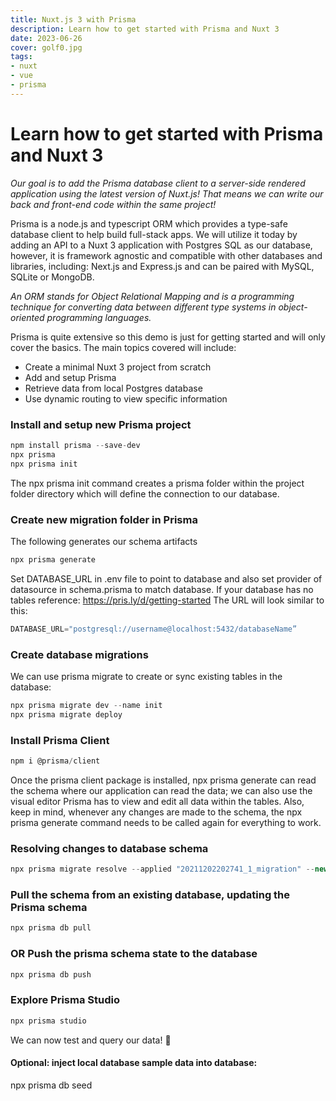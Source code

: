 ```yaml
---
title: Nuxt.js 3 with Prisma
description: Learn how to get started with Prisma and Nuxt 3
date: 2023-06-26
cover: golf0.jpg
tags:
- nuxt
- vue
- prisma
---
```


# Learn how to get started with Prisma and Nuxt 3

*Our goal is to add the Prisma database client to a server-side rendered application using the latest version of Nuxt.js! That means we can write our back and front-end code within the same project!* 

Prisma is a node.js and typescript ORM which provides a type-safe database client to help build full-stack apps. We will utilize it today by adding an API to a Nuxt 3 application with Postgres SQL as our database, however, it is framework agnostic and compatible with other databases and libraries, including: Next.js and Express.js and can be paired with MySQL, SQLite or MongoDB.

*An ORM stands for Object Relational Mapping and is a programming technique for converting data between different type systems in object-oriented programming languages.*

Prisma is quite extensive so this demo is just for getting started and will only cover the basics. The main topics covered will include: 

- Create a minimal Nuxt 3 project from scratch
- Add and setup Prisma
- Retrieve data from local Postgres database
- Use dynamic routing to view specific information

<!--more-->

### Install and setup new Prisma project



```js
npm install prisma --save-dev
npx prisma
npx prisma init

```


The npx prisma init command creates a prisma folder within the project folder directory which will define the connection to our database.

### Create new migration folder in Prisma
The following generates our schema artifacts


```js
npx prisma generate
```


Set DATABASE_URL in .env file to point to database and also set provider of datasource in schema.prisma to match database. If your database has no tables reference: https://pris.ly/d/getting-started
The URL will look similar to this:


```js
DATABASE_URL="postgresql://username@localhost:5432/databaseName”
```


### Create database migrations

We can use prisma migrate to create or sync existing tables in the database: 



```js
npx prisma migrate dev --name init
npx prisma migrate deploy
```


### Install Prisma Client



```js
npm i @prisma/client
```


Once the prisma client package is installed, npx prisma generate can read the schema where our application can read the data; we can also use the visual editor Prisma has to view and edit all data within the tables. Also, keep in mind, whenever any changes are made to the schema, the npx prisma generate command needs to be called again for everything to work.

### Resolving changes to database schema


```js
npx prisma migrate resolve --applied "20211202202741_1_migration" --new-feature
```


### Pull the schema from an existing database, updating the Prisma schema


```js
npx prisma db pull
```

### OR Push the prisma schema state to the database


```js
npx prisma db push
```


### Explore Prisma Studio

```js
npx prisma studio
```

We can now test and query our data! 🍾

#### Optional: inject local database sample data into database:
npx prisma db seed

